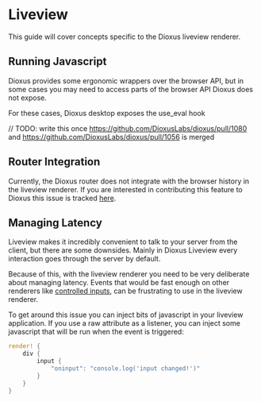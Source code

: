 # Liveview

This guide will cover concepts specific to the Dioxus liveview renderer.

## Running Javascript

Dioxus provides some ergonomic wrappers over the browser API, but in some cases you may need to access parts of the browser API Dioxus does not expose. 


For these cases, Dioxus desktop exposes the use_eval hook

// TODO: write this once https://github.com/DioxusLabs/dioxus/pull/1080 and https://github.com/DioxusLabs/dioxus/pull/1056 is merged

## Router Integration

Currently, the Dioxus router does not integrate with the browser history in the liveview renderer. If you are interested in contributing this feature to Dioxus this issue is tracked [here](https://github.com/DioxusLabs/dioxus/issues/1038).

## Managing Latency

Liveview makes it incredibly convenient to talk to your server from the client, but there are some downsides. Mainly in Dioxus Liveview every interaction goes through the server by default.


Because of this, with the liveview renderer you need to be very deliberate about managing latency. Events that would be fast enough on other renderers like [controlled inputs](../../reference/interactivity/user_input.md), can be frustrating to use in the liveview renderer.


To get around this issue you can inject bits of javascript in your liveview application. If you use a raw attribute as a listener, you can inject some javascript that will be run when the event is triggered:

```rust
render! {
    div {
        input {
            "oninput": "console.log('input changed!')"
        }
    }
}
```
